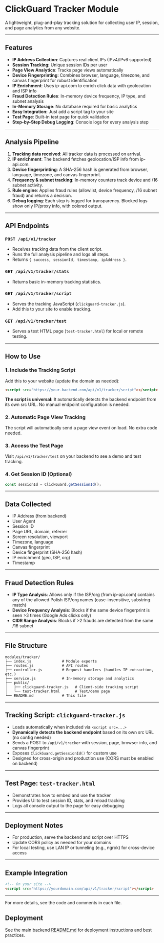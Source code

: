 # ClickGuard Tracker Module

A lightweight, plug-and-play tracking solution for collecting user IP, session, and page analytics from any website.

---

## Features
- **IP Address Collection**: Captures real client IPs (IPv4/IPv6 supported)
- **Session Tracking**: Unique session IDs per user
- **Page View Analytics**: Tracks page views automatically
- **Device Fingerprinting**: Combines browser, language, timezone, and canvas fingerprint for robust identification
- **IP Enrichment**: Uses ip-api.com to enrich click data with geolocation and ISP info
- **Fraud Detection Rules**: In-memory device frequency, IP type, and subnet analysis
- **In-Memory Storage**: No database required for basic analytics
- **Easy Integration**: Just add a script tag to your site
- **Test Page**: Built-in test page for quick validation
- **Step-by-Step Debug Logging**: Console logs for every analysis step

---

## Analysis Pipeline
1. **Tracking data received**: All tracker data is processed on arrival.
2. **IP enrichment**: The backend fetches geolocation/ISP info from ip-api.com.
3. **Device fingerprinting**: A SHA-256 hash is generated from browser, language, timezone, and canvas fingerprint.
4. **Frequency & subnet tracking**: In-memory counters track device and /16 subnet activity.
5. **Rule engine**: Applies fraud rules (allowlist, device frequency, /16 subnet fraud) and returns a decision.
6. **Debug logging**: Each step is logged for transparency. Blocked logs show only IP/proxy info, with colored output.

---

## API Endpoints

### `POST /api/v1/tracker`
- Receives tracking data from the client script.
- Runs the full analysis pipeline and logs all steps.
- Returns `{ success, sessionId, timestamp, ipAddress }`.

### `GET /api/v1/tracker/stats`
- Returns basic in-memory tracking statistics.

### `GET /api/v1/tracker/script`
- Serves the tracking JavaScript (`clickguard-tracker.js`).
- Add this to your site to enable tracking.

### `GET /api/v1/tracker/test`
- Serves a test HTML page (`test-tracker.html`) for local or remote testing.

---

## How to Use

### 1. **Include the Tracking Script**
Add this to your website (update the domain as needed):
```html
<script src="https://your-backend.com/api/v1/tracker/script"></script>
```

**The script is universal:** It automatically detects the backend endpoint from its own src URL. No manual endpoint configuration is needed.

### 2. **Automatic Page View Tracking**
The script will automatically send a page view event on load. No extra code needed.

### 3. **Access the Test Page**
Visit `/api/v1/tracker/test` on your backend to see a demo and test tracking.

### 4. **Get Session ID (Optional)**
```js
const sessionId = ClickGuard.getSessionId();
```

---

## Data Collected
- IP Address (from backend)
- User Agent
- Session ID
- Page URL, domain, referrer
- Screen resolution, viewport
- Timezone, language
- Canvas fingerprint
- Device fingerprint (SHA-256 hash)
- IP enrichment (geo, ISP, org)
- Timestamp

---

## Fraud Detection Rules
- **IP Type Analysis**: Allows only if the ISP/org (from ip-api.com) contains any of the allowed Polish ISP/org names (case-insensitive, substring match)
- **Device Frequency Analysis**: Blocks if the same device fingerprint is seen >3 times (Google Ads clicks only)
- **CIDR Range Analysis**: Blocks if >2 frauds are detected from the same /16 subnet

---

## File Structure
```
modules/tracker/
├── index.js              # Module exports
├── routes.js             # API routes
├── controller.js         # Request handlers (handles IP extraction, etc.)
├── service.js            # In-memory storage and analytics
├── public/
│   ├── clickguard-tracker.js   # Client-side tracking script
│   └── test-tracker.html       # Test/demo page
└── README.md             # This file
```

---

## Tracking Script: `clickguard-tracker.js`
- Loads automatically when included via `<script src=...>`
- **Dynamically detects the backend endpoint** based on its own src URL (no config needed)
- Sends a POST to `/api/v1/tracker` with session, page, browser info, and canvas fingerprint
- Exposes `ClickGuard.getSessionId()` for custom use
- Designed for cross-origin and production use (CORS must be enabled on backend)

---

## Test Page: `test-tracker.html`
- Demonstrates how to embed and use the tracker
- Provides UI to test session ID, stats, and reload tracking
- Logs all console output to the page for easy debugging

---

## Deployment Notes
- For production, serve the backend and script over HTTPS
- Update CORS policy as needed for your domains
- For local testing, use LAN IP or tunneling (e.g., ngrok) for cross-device access

---

## Example Integration
```html
<!-- On your site -->
<script src="https://yourdomain.com/api/v1/tracker/script"></script>
```

---

For more details, see the code and comments in each file.

## Deployment
See the main backend [README.md](../../README.md) for deployment instructions and best practices. 